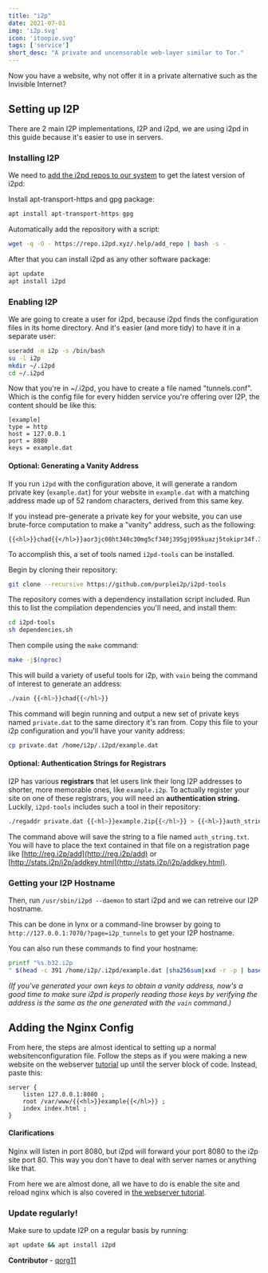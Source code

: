 ```yaml
---
title: "i2p"
date: 2021-07-01
img: 'i2p.svg'
icon: 'itoopie.svg'
tags: ['service']
short_desc: "A private and uncensorable web-layer similar to Tor."
---
```


Now you have a website, why not offer it in a private alternative such as the Invisible Internet?

## Setting up I2P

There are 2 main I2P implementations, I2P and i2pd, we are using i2pd in this guide because it\'s easier to use in servers.

### Installing I2P

We need to [add the i2pd repos to our system](https://repo.i2pd.xyz/) to get the latest version of i2pd:

Install apt-transport-https and gpg package:

```sh
apt install apt-transport-https gpg
```

Automatically add the repository with a script:

```sh
wget -q -O - https://repo.i2pd.xyz/.help/add_repo | bash -s -
```

After that you can install i2pd as any other software package:

```sh
apt update
apt install i2pd
```

### Enabling I2P

We are going to create a user for i2pd, because i2pd finds the configuration files in its home directory. And it\'s easier (and more tidy) to have it in a separate user:

```sh
useradd -m i2p -s /bin/bash
su -l i2p
mkdir ~/.i2pd
cd ~/.i2pd
```

Now that you\'re in \~/.i2pd, you have to create a file named \"tunnels.conf\". Which is the config file for every hidden service you\'re offering over I2P, the content should be like this:

```systemd
[example]
type = http
host = 127.0.0.1
port = 8080
keys = example.dat
```

#### Optional: Generating a Vanity Address

If you run `i2pd` with the configuration above, it will generate a random private key (`example.dat`) for your website in `example.dat` with a matching address made up of 52 random characters, derived from this same key.

If you instead pre-generate a private key for your website, you can use brute-force computation to make a "vanity" address, such as the following:
```
{{<hl>}}chad{{</hl>}}aor3jc08ht340c30mg5cf340j395gj095kuazj5tokipr34f.32.i2p
```

To accomplish this, a set of tools named `i2pd-tools` can be installed.

Begin by cloning their repository:
```sh
git clone --recursive https://github.com/purplei2p/i2pd-tools
```

The repository comes with a dependency installation script included. Run this to list the compilation dependencies you'll need, and install them:
```sh
cd i2pd-tools
sh dependencies.sh
```

Then compile using the `make` command:
```sh
make -j$(nproc)
```

This will build a variety of useful tools for i2p, with `vain` being the command of interest to generate an address:
```sh
./vain {{<hl>}}chad{{</hl>}}
```
This command will begin running and output a new set of private keys named `private.dat` to the same directory it's ran from. Copy this file to your i2p configuration and you'll have your vanity address:

```sh
cp private.dat /home/i2p/.i2pd/example.dat
```

#### Optional: Authentication Strings for Registrars

I2P has various **registrars** that let users link their long I2P addresses to shorter, more memorable ones, like `example.i2p`. To actually register your site on one of these registrars, you will need an **authentication string.** Luckily, `i2pd-tools` includes such a tool in their repository:

```sh
./regaddr private.dat {{<hl>}}example.2ip{{</hl>}} > {{<hl>}}auth_string.txt{{</hl>}}
```

The command above will save the string to a file named `auth_string.txt`. You will have to place the text contained in that file on a registration page like [http://reg.i2p/add](http://reg.i2p/add) or [http://stats.i2p/i2p/addkey.html](http://stats.i2p/i2p/addkey.html).

### Getting your I2P Hostname

Then, run `/usr/sbin/i2pd --daemon` to start i2pd and we can retreive our I2P hostname.

This can be done in lynx or a command-line browser by going to `http://127.0.0.1:7070/?page=i2p_tunnels` to get your I2P hostname.

You can also run these commands to find your hostname:

```sh
printf "%s.b32.i2p
" $(head -c 391 /home/i2p/.i2pd/example.dat |sha256sum|xxd -r -p | base32 |sed s/=//g | tr A-Z a-z)
```

*(If you've generated your own keys to obtain a vanity address, now's a good time to make sure i2pd is properly reading those keys by verifying the address is the same as the one generated with the `vain` command.)*

## Adding the Nginx Config

From here, the steps are almost identical to setting up a normal websitenconfiguration file. Follow the steps as if you were making a new website on the webserver [tutorial](/basic/nginx) up until the server block of code. Instead, paste this:

```nginx
server {
	listen 127.0.0.1:8080 ;
	root /var/www/{{<hl>}}example{{</hl>}} ;
	index index.html ;
}
```

#### Clarifications

####

Nginx will listen in port 8080, but i2pd will forward your port 8080 to the i2p site port 80. This way you don\'t have to deal with server names or anything like that.

From here we are almost done, all we have to do is enable the site and reload nginx which is also covered in [the webserver tutorial](nginx.html#enable).

### Update regularly!

Make sure to update I2P on a regular basis by running:

```sh
apt update && apt install i2pd
```

**Contributor** - [qorg11](https://qorg11.net)
